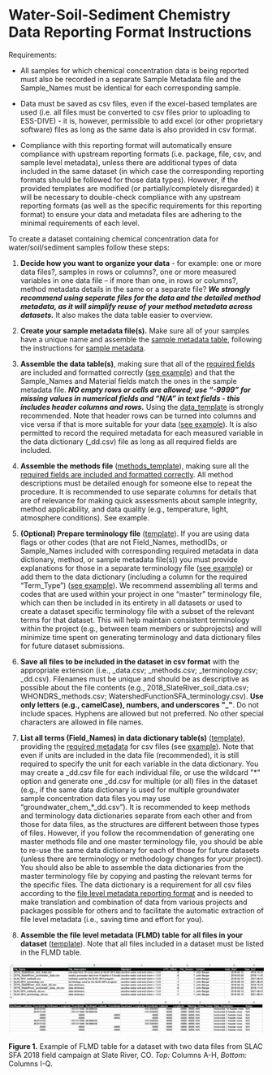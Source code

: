 # Water-Soil-Sediment Chemistry Data Reporting Format Instructions

Requirements:

- All samples for which chemical concentration data is being reported must also be recorded in a separate Sample Metadata file and the Sample_Names must be identical for each corresponding sample. 

- Data must be saved as csv files, even if the excel-based templates are used (i.e. all files must be converted to csv files prior to uploading to ESS-DIVE)  - it is, however, permissible to add excel (or other proprietary software) files as long as the same data is also provided in csv format.

- Compliance with this reporting format will automatically ensure compliance with upstream reporting formats (i.e. package, file, csv, and sample level metadata), unless there are additional types of data included in the same dataset (in which case the corresponding reporting formats should be followed for those data types). However, if the provided templates are modified (or partially/completely disregarded) it will be necessary to double-check compliance with any upstream reporting formats (as well as the specific requirements for this reporting format) to ensure your data and metadata files are adhering to the minimal requirements of each level.

To create a dataset containing chemical concentration data for water/soil/sediment samples follow these steps:

  1. **Decide how you want to organize your data** - for example: one or more data files?, samples in rows or columns?, one or more measured variables in one data file – if more than one, in rows or columns?, method metadata details in the same or a separate file? _**We strongly recommend using seperate files for the data and the detailed method metadata, as it will simplify reuse of your method metadata across datasets.**_ It also makes the data table easier to overview.
    
  2. **Create your sample metadata file(s).** Make sure all of your samples have a unique name and assemble the [sample metadata table](https://github.com/ess-dive-community/essdive-sample-id-metadata/blob/master/sampleTemplate.xls), following the instructions for [sample metadata](https://ess-dive.gitbook.io/sample-id-and-metadata/).
    
  3. **Assemble the data table(s)**, making sure that all of the [required fields](https://github.com/ess-dive-community/essdive-water-soil-sed-chem/blob/main/term_lists/term_list_data.md) are included and formatted correctly ([see example](https://github.com/ess-dive-community/essdive-water-soil-sed-chem/blob/main/examples/Data_req_example.csv)) and that the Sample_Names and Material fields match the ones in the sample metadata file. _**NO empty rows or cells are allowed; use “-9999” for missing values in numerical fields and “N/A” in text fields - this includes header columns and rows.**_ Using the [data_template](https://github.com/ess-dive-community/essdive-water-soil-sed-chem/blob/main/templates/Data_opt_template.csv) is strongly recommended. Note that header rows can be turned into columns and vice versa if that is more suitable for your data ([see example](https://github.com/ess-dive-community/essdive-water-soil-sed-chem/blob/main/examples/Data_col_row_shift_example.csv)). It is also permitted to record the required metadata for each measured variable in the data dictionary (\_dd.csv) file as long as all required fields are included.
    
  4. **Assemble the methods file** ([methods_template](https://github.com/ess-dive-community/essdive-water-soil-sed-chem/blob/main/templates/Methods_opt_template.csv)), making sure all the [required fields are included and formatted correctly](https://github.com/ess-dive-community/essdive-water-soil-sed-chem/blob/main/term_lists/term_list_methodFile.md). All method descriptions must be detailed enough for someone else to repeat the procedure. It is recommended to use separate columns for details that are of relevance for making quick assessments about sample integrity, method applicability, and data quality (e.g., temperature, light, atmosphere conditions). See example.
    
  5. **(Optional) Prepare terminology file** ([template](https://github.com/ess-dive-community/essdive-water-soil-sed-chem/blob/main/templates/Terms_dd_combo_template.csv)). If you are using data flags or other codes (that are not Field_Names, methodIDs, or Sample_Names included with corresponding required metadata in data dictionary, method, or sample metadata file(s)) you must provide explanations for those in a separate terminology file ([see example](https://github.com/ess-dive-community/essdive-water-soil-sed-chem/blob/main/examples/Terms_example.csv)) or add them to the data dictionary (including a column for the required “Term_Type”) ([see example](https://github.com/ess-dive-community/essdive-water-soil-sed-chem/blob/main/examples/Terms_dd_combo_example.csv)). We recommend assembling all terms and codes that are used within your project in one “master” terminology file, which can then be included in its entirety in all datasets or used to create a dataset specific terminology file with a subset of the relevant terms for that dataset. This will help maintain consistent terminology within the project (e.g., between team members or subprojects) and will minimize time spent on generating terminology and data dictionary files for future dataset submissions. 
    
  6. **Save all files to be included in the dataset in csv format** with the appropriate extension (i.e., \_data.csv; \_methods.csv; \_terminology.csv; \_dd.csv). Filenames must be unique and should be as descriptive as possible about the file contents (e.g., 2018_SlateRiver_soil_data.csv; WHONDRS_methods.csv; WatershedFunctionSFA_terminology.csv). **Use only letters (e.g., camelCase), numbers, and underscores "\_"**. Do not include spaces. Hyphens are allowed but not preferred. No other special characters are allowed in file names.
    
  7. **List all terms (Field_Names) in data dictionary table(s)** ([template](https://github.com/ess-dive-community/essdive-water-soil-sed-chem/blob/main/templates/dd_template.csv)), providing the [required metadata](https://github.com/ess-dive-community/essdive-water-soil-sed-chem/blob/main/term_lists/term_list_ddFile.md) for csv files (see [example](https://github.com/ess-dive-community/essdive-water-soil-sed-chem/blob/main/examples/Terms_dd_combo_example.csv)). Note that even if units are included in the data file (recommended), it is still required to specify the unit for each variable in the data dictionary. You may create a \_dd.csv file for each individual file, or use the wildcard "\*" option and generate one \_dd.csv for multiple (or all) files in the dataset (e.g., if the same data dictionary is used for multiple groundwater sample concentration data files you may use “groundwater_chem_\*\_dd.csv”). It is recommended to keep methods and terminology data dictionaries separate from each other and from those for data files, as the structures are different between those types of files. However, if you follow the recommendation of generating one master methods file and one master terminology file, you should be able to re-use the same data dictionary for each of those for future datasets (unless there are terminology or methodology changes for your project). You should also be able to assemble the data dictionaries from the master terminology file by copying and pasting the relevant terms for the specific files. The data dictionary is a requirement for all csv files according to the [file level metadata reporting format](https://ess-dive.gitbook.io/file-level-metadata-reporting-format/) and is needed to make translation and combination of data from various projects and packages possible for others and to facilitate the automatic extraction of file level metadata (i.e., saving time and effort for you). 
  
  8. **Assemble the file level metadata (FLMD) table for all files in your dataset** ([template](https://github.com/ess-dive-community/essdive-water-soil-sed-chem/blob/main/templates/flmd_template.csv)). Note that all files included in a dataset must be listed in the FLMD table.
    
![Diagram showing the different components of file-level metadata that can be uploaded as part of a complete data package.](https://github.com/ess-dive-community/essdive-water-soil-sed-chem/blob/main/.gitbook/assests/Instructions_Figure_1_Top.png)
![Diagram showing the different components of file-level metadata that can be uploaded as part of a complete data package.](https://github.com/ess-dive-community/essdive-water-soil-sed-chem/blob/main/.gitbook/assests/Instructions_Figure_1_Bottom.png)

**Figure 1.** Example of FLMD table for a dataset with two data files from SLAC SFA 2018 field campaign at Slate River, CO. *Top:* Columns A-H, *Bottom:* Columns I-Q.
